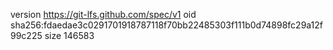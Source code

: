 version https://git-lfs.github.com/spec/v1
oid sha256:fdaedae3c0291701918787118f70bb22485303f111b0d74898fc29a12f99c225
size 146583
